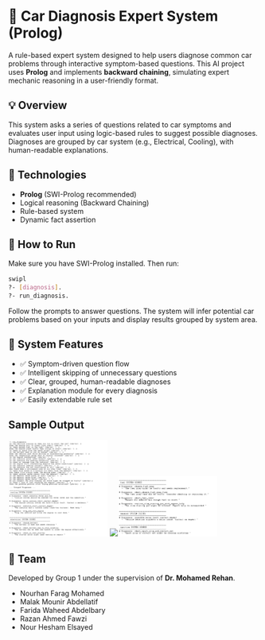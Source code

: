 # 🧰 Car Diagnosis Expert System (Prolog)

A rule-based expert system designed to help users diagnose common car problems through interactive symptom-based questions. This AI project uses **Prolog** and implements **backward chaining**, simulating expert mechanic reasoning in a user-friendly format.

## 💡 Overview

This system asks a series of questions related to car symptoms and evaluates user input using logic-based rules to suggest possible diagnoses. Diagnoses are grouped by car system (e.g., Electrical, Cooling), with human-readable explanations.

## 🔧 Technologies

- **Prolog** (SWI-Prolog recommended)
- Logical reasoning (Backward Chaining)
- Rule-based system
- Dynamic fact assertion


## 🚀 How to Run

Make sure you have SWI-Prolog installed. Then run:

```bash
swipl
?- [diagnosis].
?- run_diagnosis.
```

Follow the prompts to answer questions. The system will infer potential car problems based on your inputs and display results grouped by system area.

## 🧠 System Features

- ✅ Symptom-driven question flow
- ✅ Intelligent skipping of unnecessary questions
- ✅ Clear, grouped, human-readable diagnoses
- ✅ Explanation module for every diagnosis
- ✅ Easily extendable rule set

## Sample Output

<img src="assets/image7.png" width="200"/> <img src="image8.png" width="200"/><img src="assets/image9.png" width="200"/>


## 👥 Team

Developed by Group 1 under the supervision of **Dr. Mohamed Rehan**.

- Nourhan Farag Mohamed
- Malak Mounir Abdellatif
- Farida Waheed Abdelbary
- Razan Ahmed Fawzi
- Nour Hesham Elsayed
